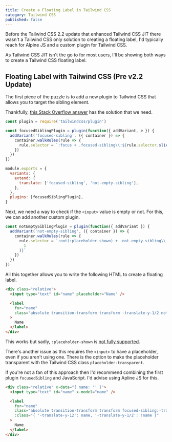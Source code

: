 ```yaml
---
title: Create a Floating Label in Tailwind CSS
category: Tailwind CSS
published: false
---
```


Before the Tailwind CSS 2.2 update that enhanced Tailwind CSS JIT there wasn't a Tailwind CSS only solution to creating a floating label, I'd typically reach for Alpine JS and a custom plugin for Tailwind CSS.

As Tailwind CSS JIT isn't the go to for most users, I'll be showing both ways to create a Tailwind CSS floating label.

## Floating Label with Tailwind CSS (Pre v2.2 Update)

The first piece of the puzzle is to add a new plugin to Tailwind CSS that allows you to target the sibling element.

Thankfully, [this Stack Overflow answer](https://stackoverflow.com/a/65321069) has the solution that we need.

```js
const plugin = require('tailwindcss/plugin')

const focusedSiblingPlugin = plugin(function({ addVariant, e }) {
  addVariant('focused-sibling', ({ container }) => {
    container.walkRules(rule => {
      rule.selector = `:focus + .focused-sibling\\:${rule.selector.slice(1)}`
    })
  })
})

module.exports = {
  variants: {
    extend: {
      translate: ['focused-sibling', 'not-empty-sibling'],
    },
  },
  plugins: [focusedSiblingPlugin],
}
```

Next, we need a way to check if the `<input>` value is empty or not. For this, we can add another custom plugin.

```js
const notEmptySiblingPlugin = plugin(function({ addVariant }) {
  addVariant('not-empty-sibling', ({ container }) => {
    container.walkRules(rule => {
      rule.selector = `:not(:placeholder-shown) + .not-empty-sibling\\:${rule.selector.slice(
        1
      )}`
    })
  })
})
```

All this together allows you to write the following HTML to create a floating label.

```html
<div class="relative">
  <input type="text" id="name" placeholder="Name" />

  <label
    for="name"
    class="absolute transition-transform transform -translate-y-1/2 not-empty-sibling:-translate-y-12 focused-sibling:-translate-y-12 top-1/2 left-2"
  >
    Name
  </label>
</div>
```

This works but sadly, `:placeholder-shown` is [not fully supported](https://caniuse.com/?search=placeholder-shown).

There's another issue as this requires the `<input>` to have a placeholder, even if you aren't using one. There is the option to make the placeholder transparent with the Tailwind CSS class `placeholder-transparent`.

If you're not a fan of this approach then I'd recommend combining the first plugin `focusedSibling` and JavaScript. I'd advise using Apline JS for this.

```html
<div class="relative" x-data="{ name: '' }">
  <input type="text" id="name" x-model="name" />

  <label
    for="name"
    class="absolute transition-transform transform focused-sibling:-translate-y-12 top-1/2 left-2"
    :class="{ '-translate-y-12': name, '-translate-y-1/2': !name }"
  >
    Name
  </label>
</div>
```
